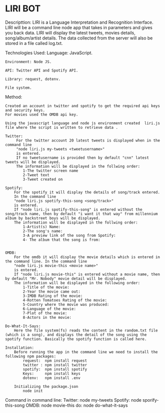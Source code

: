 # LIRI BOT

 

Descripttion: 
	LIRI is a Language Interpretation and Recognition Interface. LIRI will be a command line node app that takes in parameters and gives you back data.
	LIRI will display the latest tweets, movies details, song/album/artist details.
	The data collected from the server will also be stored in a file called log.txt.

Technologies Used: 
	Language: JavaScript.

	Environment: Node JS.

	API: Twitter API and Spotify API.

	Library: request, dotenv.

	File system.

Method: 

	Created an account in twitter and spotify to get the required api keys and security keys. 
	For movies used the OMDB api key. 

	Using the javascript language and node js environment created  liri.js file where the script is written to retrieve data .

	Twitter:
		 For the twitter account 20 latest tweets is displayed when in the  command line 
		 "node liri.js my-tweets <tweetusername>" 
		 is entered.
		 If no tweetusername is provided then by default "cnn" latest tweets will be displayed.
		 The information will be displayed in the follwing order: 
		 	1-The twitter screen name
		 	2-Tweet text
		 	3-Tweet created on

	Spotify:
		For the spotify it will display the details of song/track entered. 
		In the command line 
		"node liri.js spotify-this-song <song/track>"
		is entered.
		If "node liri.js spotify-this-song" is entered without the song/track name, then by default "i want it that way" from millennium album by backstreet boys will be displayed.
		The information will be displayed in the follwing order: 
			1-Artist(s) Name:
			2-The song's name:
			3-A preview link of the song from Spotify:
			4- The album that the song is from:


	OMDB:
		For the omdb it will display the movie details which is entered in the command line. In the command line 
		"node liri.js movie-this <movie name>" 
		is entered.
		If "node liri.js movie-this" is entered without a movie name, then by default "Mr. Nobody" movie detail will be displayed.
		The information will be displayed in the following order: 
			1-Title of the movie:
			2-Year the movie came out:
			3-IMDB Rating of the movie:
			4-Rotten Tomatoes Rating of the movie:
			5-Country where the movie was produced:
			6-Language of the movie:
			7-Plot of the movie: 
			8-Actors in the movie:

	Do-What-It-Says:
		Here the file system(fs) reads the content in the random.txt file (which is a song), and displays the detail of the song using the spotify function. Basically the spotify function is called here.

	Installation:
		Before running the app in the command line we need to install the following npm packages:
			request:  npm install request
			twitter : npm install twitter
			spotify:  npm install spotify
			Keys:     npm install keys
			dotenv:   npm install .env

		Initializing the package.json
			node init

Command in command line:
	Twitter: node <js file name> my-tweets <username>
	Spotify: node <js file name> sporify-this-song <song name>
	OMDB:    node <js file name> movie-this <movie name>
	do:      node <js file name> do-what-it-says










    